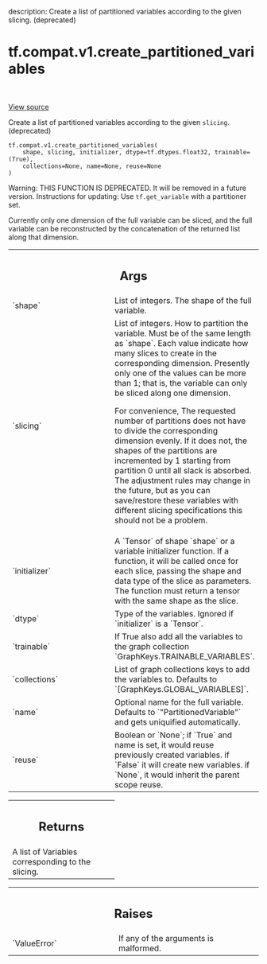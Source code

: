 description: Create a list of partitioned variables according to the given slicing. (deprecated)

<div itemscope itemtype="http://developers.google.com/ReferenceObject">
<meta itemprop="name" content="tf.compat.v1.create_partitioned_variables" />
<meta itemprop="path" content="Stable" />
</div>

# tf.compat.v1.create_partitioned_variables

<!-- Insert buttons and diff -->

<table class="tfo-notebook-buttons tfo-api nocontent" align="left">

</table>

<a target="_blank" href="/code/stable/tensorflow/python/ops/partitioned_variables.py">View source</a>



Create a list of partitioned variables according to the given `slicing`. (deprecated)

<pre class="devsite-click-to-copy prettyprint lang-py tfo-signature-link">
<code>tf.compat.v1.create_partitioned_variables(
    shape, slicing, initializer, dtype=tf.dtypes.float32, trainable=(True),
    collections=None, name=None, reuse=None
)
</code></pre>



<!-- Placeholder for "Used in" -->

Warning: THIS FUNCTION IS DEPRECATED. It will be removed in a future version.
Instructions for updating:
Use `tf.get_variable` with a partitioner set.

Currently only one dimension of the full variable can be sliced, and the
full variable can be reconstructed by the concatenation of the returned
list along that dimension.

<!-- Tabular view -->
 <table class="responsive fixed orange">
<colgroup><col width="214px"><col></colgroup>
<tr><th colspan="2"><h2 class="add-link">Args</h2></th></tr>

<tr>
<td>
`shape`
</td>
<td>
List of integers.  The shape of the full variable.
</td>
</tr><tr>
<td>
`slicing`
</td>
<td>
List of integers.  How to partition the variable.
Must be of the same length as `shape`.  Each value
indicate how many slices to create in the corresponding
dimension.  Presently only one of the values can be more than 1;
that is, the variable can only be sliced along one dimension.

For convenience, The requested number of partitions does not have to
divide the corresponding dimension evenly.  If it does not, the
shapes of the partitions are incremented by 1 starting from partition
0 until all slack is absorbed.  The adjustment rules may change in the
future, but as you can save/restore these variables with different
slicing specifications this should not be a problem.
</td>
</tr><tr>
<td>
`initializer`
</td>
<td>
A `Tensor` of shape `shape` or a variable initializer
function.  If a function, it will be called once for each slice,
passing the shape and data type of the slice as parameters.  The
function must return a tensor with the same shape as the slice.
</td>
</tr><tr>
<td>
`dtype`
</td>
<td>
Type of the variables. Ignored if `initializer` is a `Tensor`.
</td>
</tr><tr>
<td>
`trainable`
</td>
<td>
If True also add all the variables to the graph collection
`GraphKeys.TRAINABLE_VARIABLES`.
</td>
</tr><tr>
<td>
`collections`
</td>
<td>
List of graph collections keys to add the variables to.
Defaults to `[GraphKeys.GLOBAL_VARIABLES]`.
</td>
</tr><tr>
<td>
`name`
</td>
<td>
Optional name for the full variable.  Defaults to
`"PartitionedVariable"` and gets uniquified automatically.
</td>
</tr><tr>
<td>
`reuse`
</td>
<td>
Boolean or `None`; if `True` and name is set, it would reuse
previously created variables. if `False` it will create new variables.
if `None`, it would inherit the parent scope reuse.
</td>
</tr>
</table>



<!-- Tabular view -->
 <table class="responsive fixed orange">
<colgroup><col width="214px"><col></colgroup>
<tr><th colspan="2"><h2 class="add-link">Returns</h2></th></tr>
<tr class="alt">
<td colspan="2">
A list of Variables corresponding to the slicing.
</td>
</tr>

</table>



<!-- Tabular view -->
 <table class="responsive fixed orange">
<colgroup><col width="214px"><col></colgroup>
<tr><th colspan="2"><h2 class="add-link">Raises</h2></th></tr>

<tr>
<td>
`ValueError`
</td>
<td>
If any of the arguments is malformed.
</td>
</tr>
</table>

